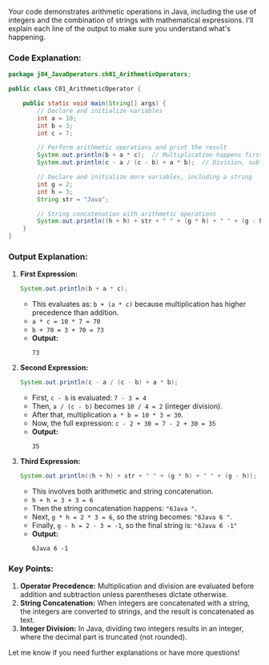 Your code demonstrates arithmetic operations in Java, including the use of integers and the combination of strings with mathematical expressions. I'll explain each line of the output to make sure you understand what's happening.

### Code Explanation:

```java
package j04_JavaOperators.ch01_ArithmeticOperators;

public class C01_ArithmeticOperator {

    public static void main(String[] args) {
        // Declare and initialize variables
        int a = 10;
        int b = 3;
        int c = 7;

        // Perform arithmetic operations and print the result
        System.out.println(b + a * c);  // Multiplication happens first, then addition
        System.out.println(c - a / (c - b) + a * b);  // Division, subtraction, and multiplication

        // Declare and initialize more variables, including a string
        int g = 2;
        int h = 3;
        String str = "Java";

        // String concatenation with arithmetic operations
        System.out.println((h + h) + str + " " + (g * h) + " " + (g - h));
    }
}
```

### Output Explanation:

1. **First Expression:**

   ```java
   System.out.println(b + a * c);
   ```

   - This evaluates as: `b + (a * c)` because multiplication has higher precedence than addition.
   - `a * c = 10 * 7 = 70`
   - `b + 70 = 3 + 70 = 73`
   - **Output:**
     ```
     73
     ```

2. **Second Expression:**

   ```java
   System.out.println(c - a / (c - b) + a * b);
   ```

   - First, `c - b` is evaluated: `7 - 3 = 4`
   - Then, `a / (c - b)` becomes `10 / 4 = 2` (integer division).
   - After that, multiplication `a * b = 10 * 3 = 30`.
   - Now, the full expression: `c - 2 + 30 = 7 - 2 + 30 = 35`
   - **Output:**
     ```
     35
     ```

3. **Third Expression:**
   ```java
   System.out.println((h + h) + str + " " + (g * h) + " " + (g - h));
   ```
   - This involves both arithmetic and string concatenation.
   - `h + h = 3 + 3 = 6`
   - Then the string concatenation happens: `"6Java "`.
   - Next, `g * h = 2 * 3 = 6`, so the string becomes: `"6Java 6 "`.
   - Finally, `g - h = 2 - 3 = -1`, so the final string is: `"6Java 6 -1"`
   - **Output:**
     ```
     6Java 6 -1
     ```

### Key Points:

1. **Operator Precedence:** Multiplication and division are evaluated before addition and subtraction unless parentheses dictate otherwise.
2. **String Concatenation:** When integers are concatenated with a string, the integers are converted to strings, and the result is concatenated as text.
3. **Integer Division:** In Java, dividing two integers results in an integer, where the decimal part is truncated (not rounded).

Let me know if you need further explanations or have more questions!
